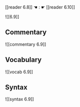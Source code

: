 [[reader 6.8]] ☚ : ☛ [[reader 6.10]]

![[6.9]]

## Commentary

![[commentary 6.9]]

## Vocabulary

![[vocab 6.9]]

## Syntax

![[syntax 6.9]]

